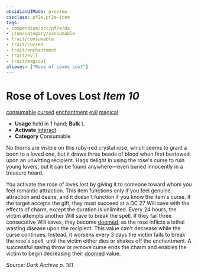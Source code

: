 ```yaml
---
obsidianUIMode: preview
cssclass: pf2e,pf2e-item
tags:
- compendium/src/pf2e/da
- item/category/consumable
- trait/consumable
- trait/cursed
- trait/enchantment
- trait/evil
- trait/magical
aliases: ["Rose of Loves Lost"]
---
```

# Rose of Loves Lost *Item 10*  
[consumable](/rules/traits/consumable.md)  [cursed](/rules/traits/cursed-gmg.md)  [enchantment](/rules/traits/enchantment.md)  [evil](/rules/traits/evil.md)  [magical](/rules/traits/magical.md)  

- **Usage** held in 1 hand; **Bulk** L
- **Activate** [Interact](/rules/actions/interact.md)
- **Category** Consumable

No thorns are visible on this ruby-red crystal rose, which seems to grant a boon to a loved one, but it draws three beads of blood when first bestowed upon an unwitting recipient. Hags delight in using the rose's curse to ruin young lovers, but it can be found anywhere—even buried innocently in a treasure hoard.

You activate the rose of loves lost by giving it to someone toward whom you feel romantic attraction. This item functions only if you feel genuine attraction and desire, and it doesn't function if you know the item's curse. If the target accepts the gift, they must succeed at a DC 27 Will save with the effects of charm, except the duration is unlimited. Every 24 hours, the victim attempts another Will save to break the spell. If they fail three consecutive Will saves, they become [doomed](/rules/conditions.md#Doomed), as the rose inflicts a lethal wasting disease upon the recipient. This value can't decrease while the curse continues. Instead, it worsens every 3 days the victim fails to break the rose's spell, until the victim either dies or shakes off the enchantment. A successful saving throw or remove curse ends the charm and enables the victim to begin decreasing their [doomed](/rules/conditions.md#Doomed) value.

*Source: Dark Archive p. 161*